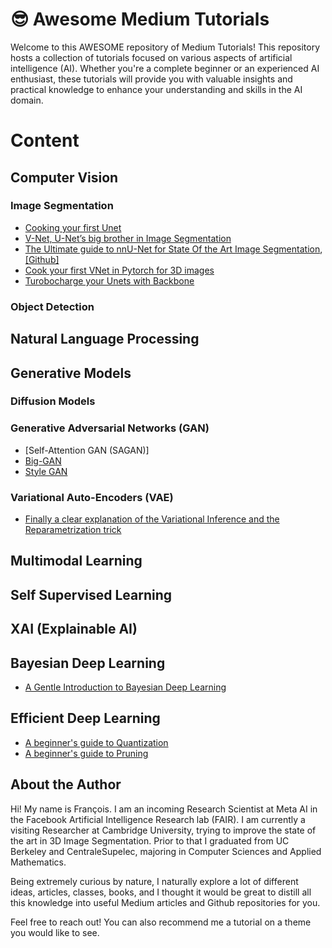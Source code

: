 # 😎 Awesome Medium Tutorials


Welcome to this AWESOME repository of Medium Tutorials! This repository hosts a collection of tutorials focused on various aspects of artificial intelligence (AI). Whether you're a complete beginner or an experienced AI enthusiast, these tutorials will provide you with valuable insights and practical knowledge to enhance your understanding and skills in the AI domain.

# Content

## Computer Vision

### Image Segmentation
- [Cooking your first Unet](https://github.com/FrancoisPorcher/awesome-medium-tutorials/tree/main/0001%20-%20unet)
- [V-Net, U-Net’s big brother in Image Segmentation](https://medium.com/@foporcher/v-net-u-nets-big-brother-in-image-segmentation-906e393968f7)
- [The Ultimate guide to nnU-Net for State Of the Art Image Segmentation](https://medium.com/@foporcher/the-ultimate-guide-to-nnu-net-for-state-of-the-art-image-segmentation-6dda7f44b935), [[Github]](https://github.com/FrancoisPorcher/awesome-medium-tutorials/tree/main/004%20-%20nnU-Net)
- [Cook your first VNet in Pytorch for 3D images]()
- [Turobocharge your Unets with Backbone]()

### Object Detection

## Natural Language Processing


## Generative Models

### Diffusion Models 

### Generative Adversarial Networks (GAN)
- [Self-Attention GAN (SAGAN)]
- [Big-GAN]()
- [Style GAN]()

### Variational Auto-Encoders (VAE)

- [Finally a clear explanation of the Variational Inference and the Reparametrization trick]()

## Multimodal Learning

## Self Supervised Learning

## XAI (Explainable AI)

## Bayesian Deep Learning
- [A Gentle Introduction to Bayesian Deep Learning](https://medium.com/@foporcher/a-gentle-introduction-to-bayesian-deep-learning-d298c7243fd6)

## Efficient Deep Learning
- [A beginner's guide to Quantization](https://github.com/FrancoisPorcher/awesome-medium-tutorials/tree/main/0002%20-%20quantization)
- [A beginner's guide to Pruning](https://github.com/FrancoisPorcher/awesome-medium-tutorials/tree/main/0003%20-%20pruning)

## About the Author

Hi! My name is François. I am an incoming Research Scientist at Meta AI in the Facebook Artificial Intelligence Research lab (FAIR). I am currently a visiting Researcher at Cambridge University, trying to improve the state of the art in 3D Image Segmentation. Prior to that I graduated from UC Berkeley and CentraleSupelec, majoring in Computer Sciences and Applied Mathematics.

Being extremely curious by nature, I naturally explore a lot of different ideas, articles, classes, books, and I thought it would be great to distill all this knowledge into useful Medium articles and Github repositories for you.

Feel free to reach out! You can also recommend me a tutorial on a theme you would like to see.

